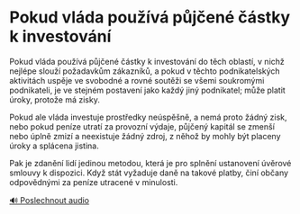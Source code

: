# Pokud vláda používá půjčené částky k investování

<speak>
<prosody rate="95%">
<emphasis level="moderate">Pokud vláda používá půjčené částky k investování do těch oblastí, v nichž nejlépe slouží požadavkům zákazníků, a pokud v těchto podnikatelských aktivitách uspěje ve svobodné a rovné soutěži se všemi soukromými podnikateli,</emphasis> <break time="200ms"/> <emphasis level="strong">je ve stejném postavení jako každý jiný podnikatel; může platit úroky, protože má zisky.</emphasis>

<break time="300ms"/>

<emphasis level="strong">Pokud ale vláda investuje prostředky neúspěšně, a nemá proto žádný zisk, nebo pokud peníze utratí za provozní výdaje, půjčený kapitál se zmenší nebo úplně zmizí</emphasis> <break time="200ms"/> <emphasis level="moderate">a neexistuje žádný zdroj, z něhož by mohly být placeny úroky a splácena jistina.</emphasis>

<break time="300ms"/>

<prosody rate="90%">Pak je zdanění lidí jedinou metodou, která je pro splnění ustanovení úvěrové smlouvy k dispozici.</prosody> <break time="200ms"/> <emphasis level="strong">Když stát vyžaduje daně na takové platby, činí občany odpovědnými za peníze utracené v minulosti.</emphasis>
</prosody>
</speak>

[🔊 Poslechnout audio](/data/7-paragraphs/audio/chapter_44/para_002-Pokud-vlda-pouv-pjen-stky-k-investovn-d.mp3) 